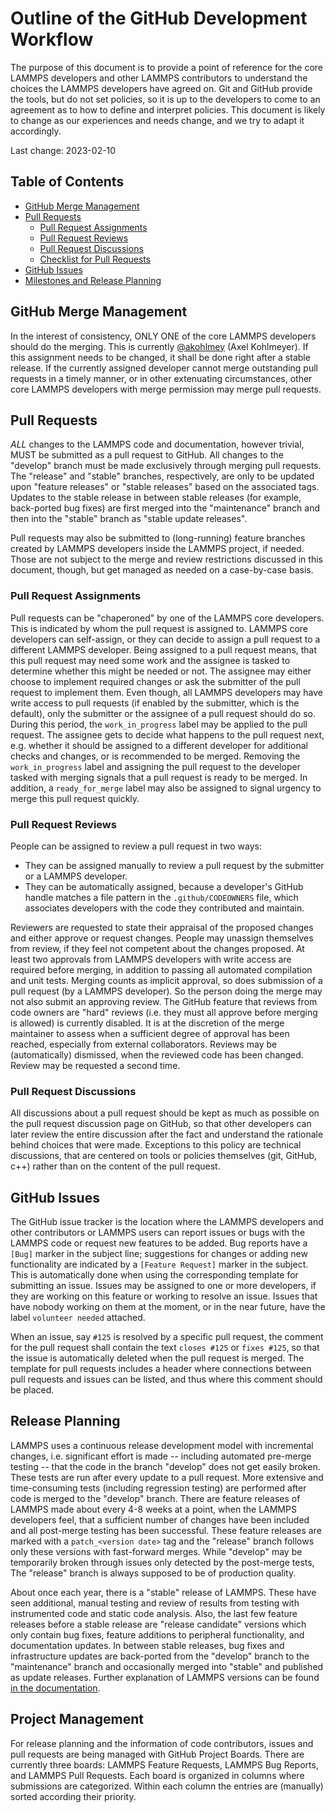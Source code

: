 # Outline of the GitHub Development Workflow

The purpose of this document is to provide a point of reference for the
core LAMMPS developers and other LAMMPS contributors to understand the
choices the LAMMPS developers have agreed on. Git and GitHub provide the
tools, but do not set policies, so it is up to the developers to come to
an agreement as to how to define and interpret policies. This document
is likely to change as our experiences and needs change, and we try to
adapt it accordingly.

Last change: 2023-02-10

## Table of Contents

  * [GitHub Merge Management](#github-merge-management)
  * [Pull Requests](#pull-requests)
    * [Pull Request Assignments](#pull-request-assignments)
    * [Pull Request Reviews](#pull-request-reviews)
    * [Pull Request Discussions](#pull-request-discussions)
    * [Checklist for Pull Requests](#checklist-for-pull-requests)
  * [GitHub Issues](#github-issues)
  * [Milestones and Release Planning](#milestones-and-release-planning)

## GitHub Merge Management

In the interest of consistency, ONLY ONE of the core LAMMPS developers
should do the merging.  This is currently
[@akohlmey](https://github.com/akohlmey) (Axel Kohlmeyer).  If this
assignment needs to be changed, it shall be done right after a stable
release.  If the currently assigned developer cannot merge outstanding
pull requests in a timely manner, or in other extenuating circumstances,
other core LAMMPS developers with merge permission may merge pull
requests.

## Pull Requests

*ALL* changes to the LAMMPS code and documentation, however trivial,
MUST be submitted as a pull request to GitHub.  All changes to the
"develop" branch must be made exclusively through merging pull requests.
The "release" and "stable" branches, respectively, are only to be
updated upon "feature releases" or "stable releases" based on the
associated tags.  Updates to the stable release in between stable releases
(for example, back-ported bug fixes) are first merged into the "maintenance"
branch and then into the "stable" branch as "stable update releases".

Pull requests may also be submitted to (long-running) feature branches
created by LAMMPS developers inside the LAMMPS project, if needed. Those
are not subject to the merge and review restrictions discussed in this
document, though, but get managed as needed on a case-by-case basis.

### Pull Request Assignments

Pull requests can be "chaperoned" by one of the LAMMPS core developers.
This is indicated by whom the pull request is assigned to.  LAMMPS core
developers can self-assign, or they can decide to assign a pull request
to a different LAMMPS developer. Being assigned to a pull request means,
that this pull request may need some work and the assignee is tasked to
determine whether this might be needed or not. The assignee may either
choose to implement required changes or ask the submitter of the pull
request to implement them.  Even though, all LAMMPS developers may have
write access to pull requests (if enabled by the submitter, which is the
default), only the submitter or the assignee of a pull request should do
so.  During this period, the `work_in_progress` label may be applied to
the pull request.  The assignee gets to decide what happens to the pull
request next, e.g. whether it should be assigned to a different
developer for additional checks and changes, or is recommended to be
merged.  Removing the `work_in_progress` label and assigning the pull
request to the developer tasked with merging signals that a pull request
is ready to be merged. In addition, a `ready_for_merge` label may also
be assigned to signal urgency to merge this pull request quickly.

### Pull Request Reviews

People can be assigned to review a pull request in two ways:

  * They can be assigned manually to review a pull request
    by the submitter or a LAMMPS developer.
  * They can be automatically assigned, because a developer's GitHub
    handle matches a file pattern in the `.github/CODEOWNERS` file,
    which associates developers with the code they contributed and
    maintain.

Reviewers are requested to state their appraisal of the proposed changes
and either approve or request changes. People may unassign themselves
from review, if they feel not competent about the changes proposed. At
least two approvals from LAMMPS developers with write access are
required before merging, in addition to passing all automated
compilation and unit tests.  Merging counts as implicit approval, so
does submission of a pull request (by a LAMMPS developer). So the person
doing the merge may not also submit an approving review.  The GitHub
feature that reviews from code owners are "hard" reviews (i.e. they
must all approve before merging is allowed) is currently disabled.
It is at the discretion of the merge maintainer to assess when a
sufficient degree of approval has been reached, especially from external
collaborators.  Reviews may be (automatically) dismissed, when the
reviewed code has been changed. Review may be requested a second time.

### Pull Request Discussions

All discussions about a pull request should be kept as much as possible
on the pull request discussion page on GitHub, so that other developers
can later review the entire discussion after the fact and understand the
rationale behind choices that were made.  Exceptions to this policy are
technical discussions, that are centered on tools or policies themselves
(git, GitHub, c++) rather than on the content of the pull request.

## GitHub Issues

The GitHub issue tracker is the location where the LAMMPS developers
and other contributors or LAMMPS users can report issues or bugs with
the LAMMPS code or request new features to be added. Bug reports have
a `[Bug]` marker in the subject line; suggestions for changes or
adding new functionality are indicated by a `[Feature Request]`
marker in the subject. This is automatically done when using the
corresponding template for submitting an issue.  Issues may be assigned
to one or more developers, if they are working on this feature or
working to resolve an issue.  Issues that have nobody working
on them at the moment, or in the near future, have the label
`volunteer needed` attached.

When an issue, say `#125` is resolved by a specific pull request, the
comment for the pull request shall contain the text `closes #125` or
`fixes #125`, so that the issue is automatically deleted when the pull
request is merged.  The template for pull requests includes a header
where connections between pull requests and issues can be listed, and
thus where this comment should be placed.

## Release Planning

LAMMPS uses a continuous release development model with incremental
changes, i.e. significant effort is made -- including automated pre-merge
testing -- that the code in the branch "develop" does not get easily
broken.  These tests are run after every update to a pull request.  More
extensive and time-consuming tests (including regression testing) are
performed after code is merged to the "develop" branch.  There are feature
releases of LAMMPS made about every 4-8 weeks at a point, when the LAMMPS
developers feel, that a sufficient number of changes have been included
and all post-merge testing has been successful.  These feature releases are
marked with a `patch_<version date>` tag and the "release" branch
follows only these versions with fast-forward merges.  While "develop" may
be temporarily broken through issues only detected by the post-merge tests,
The "release" branch is always supposed to be of production quality.

About once each year, there is a "stable" release of LAMMPS.  These have
seen additional, manual testing and review of results from testing with
instrumented code and static code analysis.  Also, the last few feature
releases before a stable release are "release candidate" versions which
only contain bug fixes, feature additions to peripheral functionality,
and documentation updates.  In between stable releases, bug fixes and
infrastructure updates are back-ported from the "develop" branch to the
"maintenance" branch and occasionally merged into "stable" and published
as update releases. Further explanation of LAMMPS versions can be found
[in the documentation](https://docs.lammps.org/Manual_version.html).

## Project Management

For release planning and the information of code contributors, issues
and pull requests are being managed with GitHub Project Boards.  There
are currently three boards: LAMMPS Feature Requests, LAMMPS Bug Reports,
and LAMMPS Pull Requests.  Each board is organized in columns where
submissions are categorized.  Within each column the entries are
(manually) sorted according their priority.
